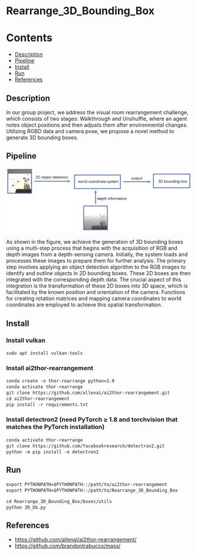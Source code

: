 # Rearrange_3D_Bounding_Box
# Contents
- [Description](#chapter1)
- [Pipeline](#Pipeline)
- [Install](#Install)
- [Run](#Run)
- [References](#References)

## Description 
In our group project, we address the visual room rearrangement challenge, which consists of two stages: Walkthrough and Unshuffle, where an agent notes object positions and then adjusts them after environmental changes. Utilizing RGBD data and camera pose, we propose a novel method to generate 3D bounding boxes.

## Pipeline 
![Pipeline](images/pipeline.png)

 As shown in the figure, we achieve the generation of 3D bounding boxes using a multi-step process that begins with the acquisition of RGB and depth images from a depth-sensing camera. Initially, the system loads and processes these images to prepare them for further analysis. The primary step involves applying an object detection algorithm to the RGB images to identify and outline objects in 2D bounding boxes. These 2D boxes are then integrated with the corresponding depth data. The crucial aspect of this integration is the transformation of these 2D boxes into 3D space, which is facilitated by the known position and orientation of the camera. Functions for creating rotation matrices and mapping camera coordinates to world coordinates are employed to achieve this spatial transformation.

## Install 
### Install vulkan
```
sudo apt install vulkan-tools
```
    

### Install ai2thor-rearrangement
```
conda create -n thor-rearrange python=3.9
conda activate thor-rearrange
git clone https://github.com/allenai/ai2thor-rearrangement.git
cd ai2thor-rearrangement
pip install -r requirements.txt
```

### Install detectron2 (need PyTorch ≥ 1.8 and torchvision that matches the PyTorch installation)
```
conda activate thor-rearrange
git clone https://github.com/facebookresearch/detectron2.git
python -m pip install -e detectron2
```


## Run 
```
export PYTHONPATH=$PYTHONPATH::/path/to/ai2thor-rearrangement
export PYTHONPATH=$PYTHONPATH::/path/to/Rearrange_3D_Bounding_Box
```


```
cd Rearrange_3D_Bounding_Box/boxes/utils
python 3D_bb.py 
```

## References 
- https://github.com/allenai/ai2thor-rearrangement/
- https://github.com/brandontrabucco/mass/





